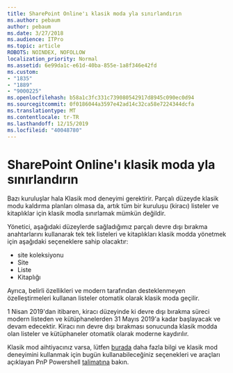 ```yaml
---
title: SharePoint Online'ı klasik moda yla sınırlandırın
ms.author: pebaum
author: pebaum
ms.date: 3/27/2018
ms.audience: ITPro
ms.topic: article
ROBOTS: NOINDEX, NOFOLLOW
localization_priority: Normal
ms.assetid: 6e99da1c-e61d-40ba-855e-1a8f346e42fd
ms.custom:
- "1835"
- "1889"
- "9000225"
ms.openlocfilehash: b58a1c3fc331c739080542917d8945c090ec0d94
ms.sourcegitcommit: 0f0186044a3597e42ad14c32ca58e7224344dcfa
ms.translationtype: MT
ms.contentlocale: tr-TR
ms.lasthandoff: 12/15/2019
ms.locfileid: "40048780"
---
```

# <a name="restrict-sharepoint-online-to-classic-mode"></a>SharePoint Online'ı klasik moda yla sınırlandırın

Bazı kuruluşlar hala Klasik mod deneyimi gerektirir. Parçalı düzeyde klasik modu kaldırma planları olmasa da, artık tüm bir kuruluşu (kiracı) listeler ve kitaplıklar için klasik modla sınırlamak mümkün değildir.

Yönetici, aşağıdaki düzeylerde sağladığımız parçalı devre dışı bırakma anahtarlarını kullanarak tek tek listeleri ve kitaplıkları klasik modda yönetmek için aşağıdaki seçeneklere sahip olacaktır:

- site koleksiyonu
- Site
- Liste
- Kitaplığı

Ayrıca, belirli özellikleri ve modern tarafından desteklenmeyen özelleştirmeleri kullanan listeler otomatik olarak klasik moda geçilir.

1 Nisan 2019'dan itibaren, kiracı düzeyinde ki devre dışı bırakma süreci modern listeden ve kütüphanelerden 31 Mayıs 2019'a kadar başlayacak ve devam edecektir.  Kiracı nın devre dışı bırakması sonucunda klasik modda olan listeler ve kütüphaneler otomatik olarak moderne kaydırılır.

Klasik mod aihtiyacınız varsa, lütfen [burada](https://techcommunity.microsoft.com/t5/Microsoft-SharePoint-Blog/Delivering-SharePoint-modern-experiences/ba-p/315023) daha fazla bilgi ve klasik mod deneyimini kullanmak için bugün kullanabileceğiniz seçenekleri ve araçları açıklayan PnP Powershell [talimatına](https://docs.microsoft.com/sharepoint/dev/transform/modernize-userinterface-lists-and-libraries-optout) bakın.
